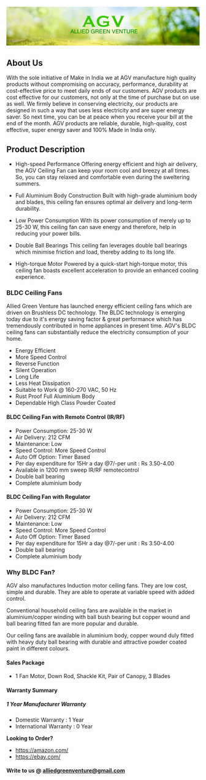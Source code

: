 ![AGV](Image.jpg)

## About Us

With the sole initiative of Make in India we at AGV manufacture high quality products without compromising on accuracy, performance, durability at cost-effective price to meet daily ends of our customers.
AGV products are cost effective for our customers, not only at the time of purchase but on use as well. We firmly believe in conserving electricity, our products are designed in such a way that uses less electricity and are super energy saver. So next time, you can be at peace when you receive your bill at the end of the month. AGV products are reliable, durable, high-quality, cost effective, super energy saver and 100% Made in India only.

## Product Description

- High-speed Performance
Offering energy efficient and high air delivery, the AGV Ceiling Fan can keep your room cool and breezy at all times. So, you can stay relaxed and comfortable even during the sweltering summers.

- Full Aluminium Body Construction
Built with high-grade aluminium body and blades, this ceiling fan ensures optimal air delivery and long-term durability.

- Low Power Consumption
With its power consumption of merely up to 25-30 W, this ceiling fan can save energy and therefore, help in reducing your power bills.

- Double Ball Bearings
This ceiling fan leverages double ball bearings which minimise friction and load, thereby adding to its long life.

- High-torque Motor
Powered by a quick-start high-torque motor, this ceiling fan boasts excellent acceleration to provide an enhanced cooling experience.

### BLDC Ceiling Fans

Allied Green Venture has launched energy efficient ceiling fans which are driven on Brushless DC technology. The BLDC technology is emerging today due to it's energy saving factor & great performance which has tremendously contributed in home appliances in present time. AGV's BLDC ceiling fans can substantially reduce the electricity consumption of your home.
- Energy Efficient
- More Speed Control
- Reverse Function
- Silent Operation
- Long Life
- Less Heat Dissipation
- Suitable to Work @ 160-270 VAC, 50 Hz
- Rust Proof Full Aluminium Body
- Dependable High Class Powder Coated

#### BLDC Ceiling Fan with Remote Control (IR/RF)

- Power Consumption: 25-30 W
- Air Delivery: 212 CFM
- Maintenance: Low
- Speed Control: More Speed Control
- Auto Off Option: Timer Based
- Per day expenditure for 15Hr a day @7/-per unit : Rs 3.50-4.00
- Available in 1200 mm sweep IR/RF remotecontrol
- Double ball bearing
- Complete aluminium body

#### BLDC Ceiling Fan with Regulator

- Power Consumption: 25-30 W
- Air Delivery: 212 CFM
- Maintenance: Low
- Speed Control: More Speed Control
- Auto Off Option: Timer Based
- Per day expenditure for 15Hr a day @7/-per unit : Rs 3.50-4.00
- Double ball bearing
- Complete aluminium body

### Why BLDC Fan?


AGV also manufactures Induction motor ceiling fans. They are low cost, simple and durable. 
They are able to operate at variable speed with added control.

Conventional household ceiling fans are available in the market in aluminium/copper winding with ball bush bearing but copper wound and ball bearing fitted fan are more popular and durable.

Our ceiling fans are available in aluminium body, copper wound duly fitted with heavy duty ball bearing with durable and attractive powder coated paint in different colours.

#### Sales Package
- 1 Fan Motor, Down Rod, Shackle Kit, Pair of Canopy, 3 Blades

#### Warranty Summary
##### 1 Year Manufacturer Warranty
- Domestic Warranty : 1 Year
- International Warranty : 0 Year

**Looking to Order?** 

- <https://amazon.com/>
- <https://ebay.com/>

#### Write to us @ alliedgreenventure@gmail.com


